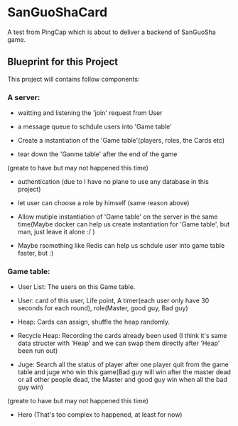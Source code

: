 # SanGuoShaCard
A test from PingCap which is about to deliver a backend of SanGuoSha game.

## Blueprint for this Project
This project will contains follow components:

### A server:

- waitting and listening the 'join' request from User

- a message queue to schdule users into 'Game table' 

- Create a instantiation of the 'Game table'(players, roles, the Cards etc)

- tear down the 'Ganme table' after the end of the game

(greate to have but may not happened this time)

- authentication (due to I have no plane to use any database in this project)

- let user can choose a role by himself (same reason above)

- Allow mutiple instantiation of 'Game table' on the server in the same time(Maybe docker can help us create instantiation for 'Game table', but man, just leave it alone :/ )

- Maybe rsomething like Redis can help us schdule user into game table faster, but :)

### Game table:

- User List: The users on this Game table.

- User: card of this user, Life point, A timer(each user only have 30 seconds for each round), role(Master, good guy, Bad guy)

- Heap: Cards can assign, shuffle the heap randomly.

- Recycle Heap: Recording the cards already been used (I think it's same data structer with 'Heap' and we can swap them directly after 'Heap' been run out)

- Juge: Search all the status of player after one player quit from the game table and juge who win this game(Bad guy will win after the master dead or all other people dead, the Master and good guy win when all the bad guy win)

(greate to have but may not happened this time)

- Hero (That's too complex to happened, at least for now)